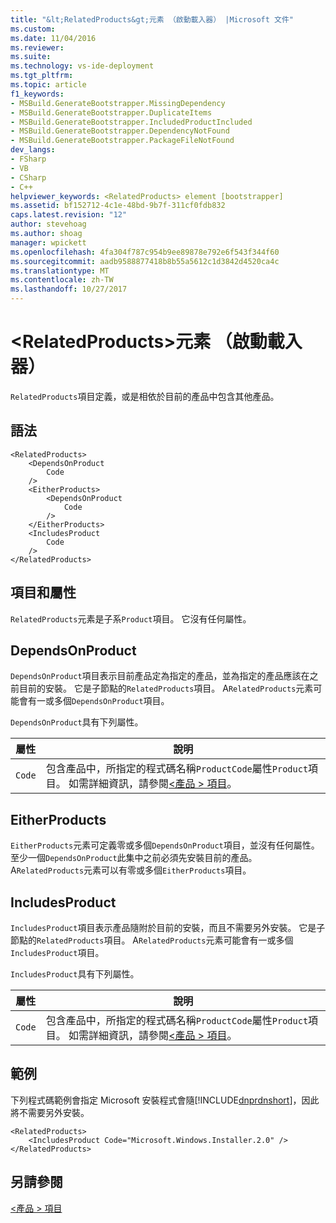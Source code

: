 ```yaml
---
title: "&lt;RelatedProducts&gt;元素 （啟動載入器） |Microsoft 文件"
ms.custom: 
ms.date: 11/04/2016
ms.reviewer: 
ms.suite: 
ms.technology: vs-ide-deployment
ms.tgt_pltfrm: 
ms.topic: article
f1_keywords:
- MSBuild.GenerateBootstrapper.MissingDependency
- MSBuild.GenerateBootstrapper.DuplicateItems
- MSBuild.GenerateBootstrapper.IncludedProductIncluded
- MSBuild.GenerateBootstrapper.DependencyNotFound
- MSBuild.GenerateBootstrapper.PackageFileNotFound
dev_langs:
- FSharp
- VB
- CSharp
- C++
helpviewer_keywords: <RelatedProducts> element [bootstrapper]
ms.assetid: bf152712-4c1e-48bd-9b7f-311cf0fdb832
caps.latest.revision: "12"
author: stevehoag
ms.author: shoag
manager: wpickett
ms.openlocfilehash: 4fa304f787c954b9ee89878e792e6f543f344f60
ms.sourcegitcommit: aadb9588877418b8b55a5612c1d3842d4520ca4c
ms.translationtype: MT
ms.contentlocale: zh-TW
ms.lasthandoff: 10/27/2017
---
```

# <a name="ltrelatedproductsgt-element-bootstrapper"></a>&lt;RelatedProducts&gt;元素 （啟動載入器）
`RelatedProducts`項目定義，或是相依於目前的產品中包含其他產品。  
  
## <a name="syntax"></a>語法  
  
```  
<RelatedProducts>  
    <DependsOnProduct  
        Code  
    />  
    <EitherProducts>  
        <DependsOnProduct  
            Code  
        />  
    </EitherProducts>  
    <IncludesProduct  
        Code  
    />  
</RelatedProducts>  
```  
  
## <a name="elements-and-attributes"></a>項目和屬性  
 `RelatedProducts`元素是子系`Product`項目。 它沒有任何屬性。  
  
## <a name="dependsonproduct"></a>DependsOnProduct  
 `DependsOnProduct`項目表示目前產品定為指定的產品，並為指定的產品應該在之前目前的安裝。 它是子節點的`RelatedProducts`項目。 A`RelatedProducts`元素可能會有一或多個`DependsOnProduct`項目。  
  
 `DependsOnProduct`具有下列屬性。  
  
|屬性|說明|  
|---------------|-----------------|  
|`Code`|包含產品中，所指定的程式碼名稱`ProductCode`屬性`Product`項目。 如需詳細資訊，請參閱[\<產品 > 項目](../deployment/product-element-bootstrapper.md)。|  
  
## <a name="eitherproducts"></a>EitherProducts  
 `EitherProducts`元素可定義零或多個`DependsOnProduct`項目，並沒有任何屬性。 至少一個`DependsOnProduct`此集中之前必須先安裝目前的產品。 A`RelatedProducts`元素可以有零或多個`EitherProducts`項目。  
  
## <a name="includesproduct"></a>IncludesProduct  
 `IncludesProduct`項目表示產品隨附於目前的安裝，而且不需要另外安裝。 它是子節點的`RelatedProducts`項目。 A`RelatedProducts`元素可能會有一或多個`IncludesProduct`項目。  
  
 `IncludesProduct`具有下列屬性。  
  
|屬性|說明|  
|---------------|-----------------|  
|`Code`|包含產品中，所指定的程式碼名稱`ProductCode`屬性`Product`項目。 如需詳細資訊，請參閱[\<產品 > 項目](../deployment/product-element-bootstrapper.md)。|  
  
## <a name="example"></a>範例  
 下列程式碼範例會指定 Microsoft 安裝程式會隨[!INCLUDE[dnprdnshort](../code-quality/includes/dnprdnshort_md.md)]，因此將不需要另外安裝。  
  
```  
<RelatedProducts>  
    <IncludesProduct Code="Microsoft.Windows.Installer.2.0" />  
</RelatedProducts>  
```  
  
## <a name="see-also"></a>另請參閱  
 [\<產品 > 項目](../deployment/product-element-bootstrapper.md)